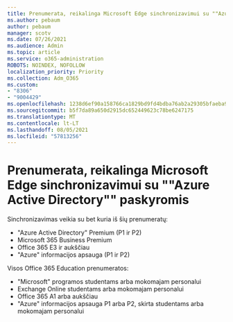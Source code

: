```yaml
---
title: Prenumerata, reikalinga Microsoft Edge sinchronizavimui su ""Azure Active Directory"" paskyromis
ms.author: pebaum
author: pebaum
manager: scotv
ms.date: 07/26/2021
ms.audience: Admin
ms.topic: article
ms.service: o365-administration
ROBOTS: NOINDEX, NOFOLLOW
localization_priority: Priority
ms.collection: Adm_O365
ms.custom:
- "8306"
- "9004429"
ms.openlocfilehash: 1238d6ef90a158766ca1829bd9fd4bdba76ab2a29305bfaeba90d2ddfaf76ccb
ms.sourcegitcommit: b5f7da89a650d2915dc652449623c78be6247175
ms.translationtype: MT
ms.contentlocale: lt-LT
ms.lasthandoff: 08/05/2021
ms.locfileid: "57813256"
---
```

# <a name="subscription-needed-for-microsoft-edge-sync-to-work-with-azure-active-directory-accounts"></a>Prenumerata, reikalinga Microsoft Edge sinchronizavimui su ""Azure Active Directory"" paskyromis

Sinchronizavimas veikia su bet kuria iš šių prenumeratų:

- "Azure Active Directory" Premium (P1 ir P2)
- Microsoft 365 Business Premium
- Office 365 E3 ir aukščiau
- "Azure" informacijos apsauga (P1 ir P2)

Visos Office 365 Education prenumeratos:

- "Microsoft" programos studentams arba mokomajam personalui
- Exchange Online studentams arba mokomajam personalui
- Office 365 A1 arba aukščiau
- "Azure" informacijos apsauga P1 arba P2, skirta studentams arba mokomajam personalui


